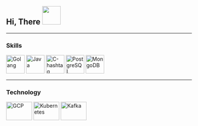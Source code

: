 <h2> Hi, There <img src="https://gist.github.com/brudnak/6c21505423e4ff089ab704ec79b5a096/raw/b2d3dec32474b2121b179920734b259323a7c250/go.gif" width="50"></h2>

---

### Skills
<p align="left">
<a href="https://go.dev/" target="_blank" rel="noreferrer"><img src="https://go.dev/blog/go-brand/Go-Logo/SVG/Go-Logo_Blue.svg" width="50" height="50" alt="Golang" /></a>
<a href="https://www.oracle.com/java/" target="_blank" rel="noreferrer"><img src="https://raw.githubusercontent.com/danielcranney/readme-generator/main/public/icons/skills/java-colored.svg" width="50" height="50" alt="Java" /></a>
<a href="https://learn.microsoft.com/en-us/dotnet/csharp/" target="_blank" rel="noreferrer"><img src="https://upload.wikimedia.org/wikipedia/commons/b/bd/Logo_C_sharp.svg" width="50" height="50" alt="C-hashtag" /></a> 
<a href="https://www.postgresql.org/" target="_blank" rel="noreferrer"><img src="https://www.vectorlogo.zone/logos/postgresql/postgresql-icon.svg" width="50" height="50" alt="PostgreSQL" /></a>
<a href="https://www.mongodb.com/" target="_blank" rel="noreferrer"><img src="https://www.vectorlogo.zone/logos/mongodb/mongodb-icon.svg" width="50" height="50" alt="MongoDB" /></a>
</p>

---

### Technology

<p align="left">
<a href="https://console.cloud.google.com/" target="_blank" rel="noreferrer"><img src="https://upload.wikimedia.org/wikipedia/commons/5/51/Google_Cloud_logo.svg" width="70" height="50" alt="GCP" /></a>
<a href="https://kubernetes.io/" target="_blank" rel="noreferrer"><img src="https://upload.wikimedia.org/wikipedia/commons/6/67/Kubernetes_logo.svg" width="70" height="50" alt="Kubernetes" /></a>
<a href="https://kafka.apache.org/" target="_blank" rel="noreferrer"><img src="https://www.vectorlogo.zone/logos/apache_kafka/apache_kafka-ar21.svg" width="70" height="50" alt="Kafka" /></a>
</p>
